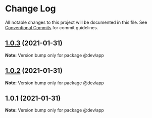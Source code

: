 # Change Log

All notable changes to this project will be documented in this file.
See [Conventional Commits](https://conventionalcommits.org) for commit guidelines.

## [1.0.3](https://github.com/zimekk/level/compare/@dev/app@1.0.2...@dev/app@1.0.3) (2021-01-31)

**Note:** Version bump only for package @dev/app

## [1.0.2](https://github.com/zimekk/level/compare/@dev/app@1.0.1...@dev/app@1.0.2) (2021-01-31)

**Note:** Version bump only for package @dev/app

## 1.0.1 (2021-01-31)

**Note:** Version bump only for package @dev/app
